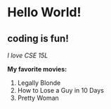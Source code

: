 # Hello World!
## coding is fun!
_I love CSE 15L_

**My favorite movies:**
1. Legally Blonde
2. How to Lose a Guy in 10 Days
3. Pretty Woman

